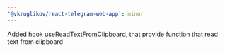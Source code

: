 ```yaml
---
'@vkruglikov/react-telegram-web-app': minor
---
```


Added hook useReadTextFromClipboard, that provide function that read text from clipboard
